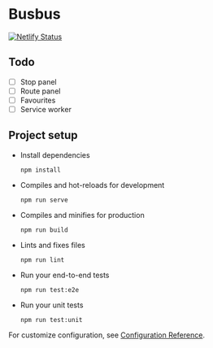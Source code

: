 # Busbus

[![Netlify Status](https://api.netlify.com/api/v1/badges/5d4a6825-e06a-4e34-ab06-6b344134bf97/deploy-status)](https://app.netlify.com/sites/busbus/deploys)

## Todo

- [ ] Stop panel
- [ ] Route panel
- [ ] Favourites
- [ ] Service worker

## Project setup
* Install dependencies
  ```
  npm install
  ```
* Compiles and hot-reloads for development
  ```
  npm run serve
  ```
* Compiles and minifies for production
  ```
  npm run build
  ```
* Lints and fixes files
  ```
  npm run lint
  ```
* Run your end-to-end tests
  ```
  npm run test:e2e
  ```
* Run your unit tests
  ```
  npm run test:unit
  ```
  
For customize configuration, see [Configuration Reference](https://cli.vuejs.org/config/).
